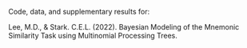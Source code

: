 Code, data, and supplementary results for:

Lee, M.D., & Stark. C.E.L. (2022). Bayesian Modeling of the Mnemonic Similarity Task using Multinomial Processing Trees.
